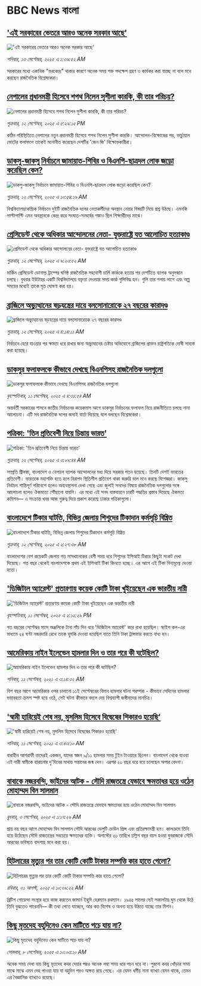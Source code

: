 # BBC News বাংলা## ['এই সরকারের ভেতরে আরও অনেক সরকার আছে'](https://www.bbc.com/bengali/articles/cn0x1l8yywyo?at_medium=RSS&at_campaign=rss?at_campaign=githubrss)!['এই সরকারের ভেতরে আরও অনেক সরকার আছে'](https://ichef.bbci.co.uk/ace/ws/240/cpsprodpb/e41f/live/96561f60-8f44-11f0-9cf6-cbf3e73ce2b9.jpg)_শনিবার, ১৩ সেপ্টেম্বর, ২০২৫ এ ১:৩৯:৫২ AM_সরকারের মধ্যে একাধিক "ভরকেন্দ্র" থাকার কারণে অনেক সময় শক্ত পদক্ষেপ গ্রহণ ও কার্যকর করা যাচ্ছে না বলে মনে করছেন রাজনৈতিক বিশ্লেষকেরা।## [নেপালের প্রধানমন্ত্রী হিসেবে শপথ নিলেন সুশীলা কারকি, কী তার পরিচয়? ](https://www.bbc.com/bengali/articles/cwy9g18yn5ro?at_medium=RSS&at_campaign=rss?at_campaign=githubrss)![নেপালের প্রধানমন্ত্রী হিসেবে শপথ নিলেন সুশীলা কারকি, কী তার পরিচয়? ](https://ichef.bbci.co.uk/ace/ws/240/cpsprodpb/67d5/live/354f2a00-8ff7-11f0-9cf6-cbf3e73ce2b9.jpg)_শুক্রবার, ১২ সেপ্টেম্বর, ২০২৫ এ ৫:২৯:১৫ PM_কঠিন পরিস্থিতিতে নেপালের নতুন প্রধানমন্ত্রী হিসেবে শপথ নিলেন সুশীলা কারকি। আন্দোলন-বিক্ষোভের পর, ভার্চ্যুয়াল ভোটের ফলাফলে তাকেই মনোনীত করেছেন দেশটির 'জেন জি' বিক্ষোভকারীরা।## [ডাকসু-জাকসু নির্বাচনে জামায়াত-শিবির ও বিএনপি-ছাত্রদল লোক জড়ো করেছিল কেন?](https://www.bbc.com/bengali/articles/cvg4wpm3yd7o?at_medium=RSS&at_campaign=rss?at_campaign=githubrss)![ডাকসু-জাকসু নির্বাচনে জামায়াত-শিবির ও বিএনপি-ছাত্রদল লোক জড়ো করেছিল কেন?](https://ichef.bbci.co.uk/ace/ws/240/cpsprodpb/ffc5/live/42f9ecd0-8fc5-11f0-98cb-fd5ed4a6011e.jpg)_শুক্রবার, ১২ সেপ্টেম্বর, ২০২৫ এ ১০:৫৪:১৯ AM_বিশ্ববিদ্যালয়কেন্দ্রিক নির্বাচনে দুইটি রাজনৈতিক দলের নেতাকর্মীদের অবস্থান নেয়ার বিষয়টি নিয়ে প্রশ্ন উঠছে। এমনকি পাল্টাপাল্টি এমন অবস্থানকে কেন্দ্র করে সংঘাত-সংঘর্ষের শঙ্কাও ছিল শিক্ষার্থীদের মাঝে।## [প্রেসিডেন্ট থেকে অধিকার আন্দোলনের নেতা- যুক্তরাষ্ট্রে যত আলোচিত হত্যাকাণ্ড](https://www.bbc.com/bengali/articles/cg42kk21gpdo?at_medium=RSS&at_campaign=rss?at_campaign=githubrss)![প্রেসিডেন্ট থেকে অধিকার আন্দোলনের নেতা- যুক্তরাষ্ট্রে যত আলোচিত হত্যাকাণ্ড](https://ichef.bbci.co.uk/ace/ws/240/cpsprodpb/7a1b/live/07715270-8f9d-11f0-9cf6-cbf3e73ce2b9.jpg)_শুক্রবার, ১২ সেপ্টেম্বর, ২০২৫ এ ৯:২৩:৫২ AM_মার্কিন প্রেসিডেন্ট ডোনাল্ড ট্রাম্পের ঘনিষ্ঠ রাজনৈতিক সহযোগী চার্লি কার্ককে হত্যার পর দেশটিতে ব্যাপক অনুসন্ধান চলছে। বুধবার ইউটাহর একটি বিশ্ববিদ্যালয়ে বক্তৃতা দেওয়ার সময় কার্ক গুলিবিদ্ধ হন। গুলি তার গলায় লাগে এবং অল্প সময়ের মধ্যেই তাকে মৃত ঘোষণা করা হয়।## [ব্রাজিলে অভ্যুত্থানের ষড়যন্ত্রের দায়ে বলসোনারোকে ২৭ বছরের কারাদণ্ড](https://www.bbc.com/bengali/articles/cy50nld724do?at_medium=RSS&at_campaign=rss?at_campaign=githubrss)![ব্রাজিলে অভ্যুত্থানের ষড়যন্ত্রের দায়ে বলসোনারোকে ২৭ বছরের কারাদণ্ড](https://ichef.bbci.co.uk/ace/ws/240/cpsprodpb/61b1/live/e1680420-8f88-11f0-84c8-99de564f0440.jpg)_শুক্রবার, ১২ সেপ্টেম্বর, ২০২৫ এ ৪:১৪:১১ AM_নির্বাচনে হেরে যাওয়ার পর ক্ষমতা ধরে রাখার জন্য অভ্যুত্থানের চেষ্টার অভিযোগে ব্রাজিলের প্রাক্তন রাষ্ট্রপতিকে দোষী সাব্যস্ত করা হয়েছে।## [ডাকসুর ফলাফলকে কীভাবে দেখছে বিএনপিসহ রাজনৈতিক দলগুলো](https://www.bbc.com/bengali/articles/c3rvw8rq0dzo?at_medium=RSS&at_campaign=rss?at_campaign=githubrss)![ডাকসুর ফলাফলকে কীভাবে দেখছে বিএনপিসহ রাজনৈতিক দলগুলো](https://ichef.bbci.co.uk/ace/ws/240/cpsprodpb/a5ef/live/3e1521d0-8ec1-11f0-8f12-7303442ee564.jpg)_বৃহস্পতিবার, ১১ সেপ্টেম্বর, ২০২৫ এ ৪:৩১:৫৪ AM_অন্তর্বর্তী সরকারের শাসনে জাতীয় নির্বাচনের কয়েকমাস আগে ডাকসুর নির্বাচনের ফলাফল নিয়ে রাজনীতিতে চলছে নানা আলোচনা। এটি সব রাজনৈতিক দলের জন্যই বার্তা দিয়েছে বলে বলছেন বিশ্লেষকেরা।## [পত্রিকা: 'তিন প্রতিবেশী নিয়ে চিন্তায় ভারত'](https://www.bbc.com/bengali/articles/czxwnrd7xleo?at_medium=RSS&at_campaign=rss?at_campaign=githubrss)![পত্রিকা: 'তিন প্রতিবেশী নিয়ে চিন্তায় ভারত'](https://ichef.bbci.co.uk/ace/ws/240/cpsprodpb/dbaa/live/d5980120-8f80-11f0-8c64-9d0f1d5581c2.jpg)_শুক্রবার, ১২ সেপ্টেম্বর, ২০২৫ এ ৩:০৯:৪৪ AM_সম্প্রতি শ্রীলঙ্কা, বাংলাদেশ ও নেপালে ব্যাপক আন্দোলনের মধ্য দিয়ে সরকার পতন হয়েছে।  তিনটি দেশই ভারতের প্রতিবেশী। ভারতকে মহাশক্তি হতে হলে নিরাপদ স্থিতিশীল প্রতিবেশ থাকা জরুরি বলে মনে করছে বিশেজ্ঞরা।
জাকসু নির্বাচন শান্তিপূর্ণ পরিবেশে হলেও অব্যবস্থাপনা দেখা গেছে এবং  জুলাই সনদের বিষয়ে রাজনৈতিক দলগুলোর সঙ্গে আলোচনা হলেও ঐকমত্যে পৌঁছানো যায়নি। এর মধ্যে এই সনদ বাস্তবায়নে চারটি পদ্ধতির প্রস্তাব দিয়েছে ঐকমত্য কমিশন— এ সংক্রান্ত খবর আজ গুরুত্ব দিয়ে প্রকাশ করেছে ঢাকার পত্রিকাগুলো।## [বাংলাদেশে টিকার ঘাটতি, বিভিন্ন জেলায় শিশুদের টিকাদান কর্মসূচি বিঘ্নিত](https://www.bbc.com/bengali/articles/czdjl2zg9mzo?at_medium=RSS&at_campaign=rss?at_campaign=githubrss)![বাংলাদেশে টিকার ঘাটতি, বিভিন্ন জেলায় শিশুদের টিকাদান কর্মসূচি বিঘ্নিত](https://ichef.bbci.co.uk/ace/ws/240/cpsprodpb/bfcb/live/a49074d0-8f0e-11f0-bf0b-13ad835103b3.jpg)_শুক্রবার, ১২ সেপ্টেম্বর, ২০২৫ এ ২:২৭:৩৮ AM_বাংলাদেশের বেশ কয়েকটি জেলায় গত মাসখানেকের বেশী সময় ধরে শিশুদের ইপিআই টিকার কিছুটা সংকট দেখা দিয়েছে। গত বছর থেকেই বাংলাদেশকে প্রথম এই ইপিআই টিকা কিনতে হচ্ছে। এর আগে এই টিকা বিনামূল্যে দেওয়া হতো।## ['ডিজিটাল অ্যারেস্ট' প্রতারণায় কয়েক কোটি টাকা খুইয়েছেন এক ভারতীয় নারী](https://www.bbc.com/bengali/articles/c78n5vd8ndxo?at_medium=RSS&at_campaign=rss?at_campaign=githubrss)!['ডিজিটাল অ্যারেস্ট' প্রতারণায় কয়েক কোটি টাকা খুইয়েছেন এক ভারতীয় নারী](https://ichef.bbci.co.uk/ace/ws/240/cpsprodpb/0d86/live/32caf320-8d65-11f0-b391-6936825093bd.jpg)_বৃহস্পতিবার, ১১ সেপ্টেম্বর, ২০২৫ এ ২:১২:২৯ PM_গত বছরের সেপ্টেম্বর মাসে অঞ্জলিকে টানা পাঁচ দিন ধরে 'ডিজিটাল অ্যারেস্ট' করে রাখা হয়েছিল। স্কাইপ কল-এর মাধ্যমে ২৪ ঘণ্টা নজরদারি রেখে তাকে হুমকি দেওয়া হয়েছিল যাতে তিনি টাকা ট্রান্সফার করতে বাধ্য হন।## [আমেরিকায় নাইন ইলেভেন হামলার দিন ও তার পরে কী ঘটেছিল?](https://www.bbc.com/bengali/news-58102468?at_medium=RSS&at_campaign=rss?at_campaign=githubrss)![আমেরিকায় নাইন ইলেভেন হামলার দিন ও তার পরে কী ঘটেছিল?](https://ichef.bbci.co.uk/ace/standard/240/cpsprodpb/2FDA/production/_119705221_twintowers.jpg)_শনিবার, ১১ সেপ্টেম্বর, ২০২১ এ ৩:১৪:৩২ AM_বিশ বছর আগে আমেরিকার ওপর চালানো ১১ই সেপ্টেম্বরের বিমান হামলার ঘটনা পরম্পরা - কীভাবে সেদিনের হামলার ভয়াবহতা ক্রমশ স্পষ্ট হয়ে ওঠে, সেই ঘটনা কীভাবে বদলে দেয় বিশ্বব্যাপী জঙ্গীবাদের মানচিত্র।## ['স্বামী হারিয়েই শেষ নয়, মুসলিম হিসেবে বিদ্বেষের শিকারও হয়েছি’](https://www.bbc.com/bengali/news-58465912?at_medium=RSS&at_campaign=rss?at_campaign=githubrss)!['স্বামী হারিয়েই শেষ নয়, মুসলিম হিসেবে বিদ্বেষের শিকারও হয়েছি’](https://ichef.bbci.co.uk/ace/standard/240/cpsprodpb/14DAD/production/_120412458_3.jpg)_শনিবার, ১১ সেপ্টেম্বর, ২০২১ এ ৩:৪৩:১০ AM_বারাহীন আশরাফী তাদেরই একজন, যাদের স্বজন ৯/১১ হামলার সময় টুইন টাওয়ারে ছিলেন। বাংলাদেশ থেকে যাওয়া এই নারী স্বামীকে হারানোর দু'দিনের মাথায় সন্তানের জন্ম দেন। এরপর ২০ বছর ধরে বয়ে চলেছেন অপার বেদনা।## [বাবাকে নজরবন্দি, ভাইদের আটক - সৌদি রাজতন্ত্রে যেভাবে ক্ষমতাধর হয়ে ওঠেন মোহাম্মদ বিন সালমান](https://www.bbc.com/bengali/articles/c1mpmx9dvrgo?at_medium=RSS&at_campaign=rss?at_campaign=githubrss)![বাবাকে নজরবন্দি, ভাইদের আটক - সৌদি রাজতন্ত্রে যেভাবে ক্ষমতাধর হয়ে ওঠেন মোহাম্মদ বিন সালমান](https://ichef.bbci.co.uk/ace/ws/240/cpsprodpb/8900/live/9e7b92f0-87e3-11f0-84c8-99de564f0440.jpg)_বুধবার, ৩ সেপ্টেম্বর, ২০২৫ এ ১:১৭:২৬ AM_প্রায় নয় বছর আগে মোহাম্মদ বিন সালমান সৌদি আরবের ডেপুটি ক্রাউন প্রিন্স এবং প্রতিরক্ষামন্ত্রী হন। কালক্রমে তিনি হয়ে উঠেছেন সৌদি রাজতন্ত্রের সবচেয়ে ক্ষমতাধর ব্যক্তি। অগাস্টের ৩১ তারিখে চল্লিশ বছর বয়স হওয়া যুবরাজকে সৌদি আরবের ভবিষ্যত বাদশাহ মনে করা হয়।## [হিটলারের মৃত্যুর পর তার কোটি কোটি টাকার সম্পত্তি কার হাতে গেলো?](https://www.bbc.com/bengali/articles/c15lj45vwlwo?at_medium=RSS&at_campaign=rss?at_campaign=githubrss)![হিটলারের মৃত্যুর পর তার কোটি কোটি টাকার সম্পত্তি কার হাতে গেলো?](https://ichef.bbci.co.uk/ace/ws/240/cpsprodpb/af67/live/b78d09b0-84c6-11f0-84c8-99de564f0440.jpg)_রবিবার, ৩১ আগস্ট, ২০২৫ এ ১০:৩৯:২২ AM_ব্রিটিশ গোয়েন্দা সংস্থার হয়ে কাজ করতেন জামার্ন ইহুদি হেরম্যান রথম্যান। ১৯৪৫ সালের সেই সকালটায় ঘুম থেকে উঠে তিনি বুঝতেও পারেননি–– কী তথ্য পেতে যাচ্ছেন, আর কত বিশেষ ও অনন্য হয়ে উঠতে যাচ্ছে তার মিশন।## [কিছু মৃতদেহ বহুদিনেও কেন মাটিতে পচে যায় না?](https://www.bbc.com/bengali/articles/cvgn43vdjd8o?at_medium=RSS&at_campaign=rss?at_campaign=githubrss)![কিছু মৃতদেহ বহুদিনেও কেন মাটিতে পচে যায় না?](https://ichef.bbci.co.uk/ace/ws/240/cpsprodpb/4fed/live/43205840-8c9e-11f0-b6c9-fd3740fd2112.jpg)_সোমবার, ৮ সেপ্টেম্বর, ২০২৫ এ ১০:০৩:১০ AM_অনেক সময় দেখা যায় কিছু মৃতদেহ কবর দেয়ার পরও অনেক লম্বা সময় ধরে পচন ধরে না। পুরনো কবর খোঁড়ার সময় মাঝে মাঝে এমন দেহ পাওয়া যায় যা বহুদিন পরও অক্ষত রয়ে গেছে। এর যেমন ধর্মীয় নানা ব্যাখ্যা যেমন থাকে, তেমন এর বৈজ্ঞানিক ব্যাখ্যাও রয়েছে।